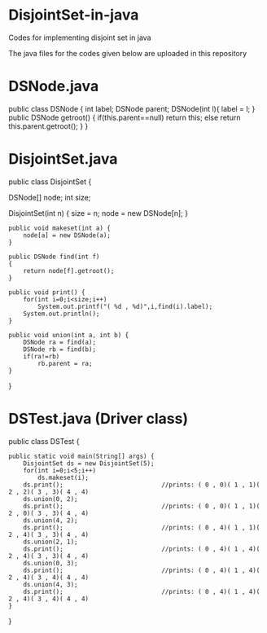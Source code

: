 # DisjointSet-in-java

Codes for implementing disjoint set in java

The java files for the codes given below are uploaded in this repository

# DSNode.java

public class DSNode {
	int label;
	DSNode parent;
	DSNode(int l){
		label = l;
	}
	public DSNode getroot() {
		if(this.parent==null)
			return this;
		else
			return this.parent.getroot();
	}
}

# DisjointSet.java

public class DisjointSet {
  
  DSNode[] node;
	int size;
	
  DisjointSet(int n) {
		size = n;
		node = new DSNode[n];
	}
	
	public void makeset(int a) {
		node[a] = new DSNode(a);
	}
	
	public DSNode find(int f)
	{
		return node[f].getroot();
	}
	
	public void print() {
		for(int i=0;i<size;i++)
			System.out.printf("( %d , %d)",i,find(i).label);
		System.out.println();
	}
	
	public void union(int a, int b) {
		DSNode ra = find(a);
		DSNode rb = find(b);
		if(ra!=rb)
			rb.parent = ra;
	}
	
}

# DSTest.java (Driver class)

public class DSTest {

	public static void main(String[] args) {
		DisjointSet ds = new DisjointSet(5);
		for(int i=0;i<5;i++)
			ds.makeset(i);
		ds.print();                           //prints: ( 0 , 0)( 1 , 1)( 2 , 2)( 3 , 3)( 4 , 4)
		ds.union(0, 2);
		ds.print();                           //prints: ( 0 , 0)( 1 , 1)( 2 , 0)( 3 , 3)( 4 , 4)
		ds.union(4, 2);		
		ds.print();                           //prints: ( 0 , 4)( 1 , 1)( 2 , 4)( 3 , 3)( 4 , 4)
		ds.union(2, 1);
		ds.print();                           //prints: ( 0 , 4)( 1 , 4)( 2 , 4)( 3 , 3)( 4 , 4)
		ds.union(0, 3);
		ds.print();                           //prints: ( 0 , 4)( 1 , 4)( 2 , 4)( 3 , 4)( 4 , 4)
		ds.union(4, 3);
		ds.print();                           //prints: ( 0 , 4)( 1 , 4)( 2 , 4)( 3 , 4)( 4 , 4)
	}

}
